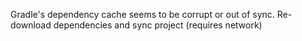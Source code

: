 



Gradle's dependency cache seems to be corrupt or out of sync.
Re-download dependencies and sync project (requires network)


